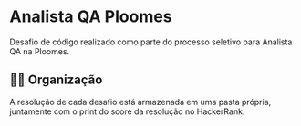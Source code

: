 # Analista QA Ploomes

Desafio de código realizado como parte do processo seletivo para Analista QA na Ploomes.

## 👨‍💻 Organização

A resolução de cada desafio está armazenada em uma pasta própria, juntamente com o print do score da resolução no HackerRank.
